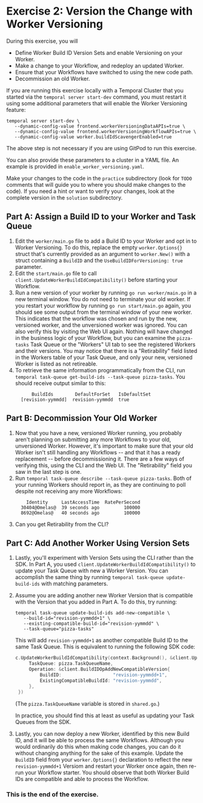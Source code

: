 # Exercise 2: Version the Change with Worker Versioning

During this exercise, you will

* Define Worker Build ID Version Sets and enable Versioning on your Worker.
* Make a change to your Workflow, and redeploy an updated Worker.
* Ensure that your Workflows have switched to using the new code path.
* Decommission an old Worker.

If you are running this exercise locally with a Temporal Cluster that 
you started via the `temporal server start-dev` command, you must
restart it using some additional parameters that will enable the 
Worker Versioning feature:

```shell
temporal server start-dev \
   --dynamic-config-value frontend.workerVersioningDataAPIs=true \
   --dynamic-config-value frontend.workerVersioningWorkflowAPIs=true \
   --dynamic-config-value worker.buildIdScavengerEnabled=true
```

The above step is not necessary if you are using GitPod to run this 
exercise.

You can also provide these parameters to a cluster in a YAML file. An
example is provided in `enable_worker_versioning.yaml`.

Make your changes to the code in the `practice` subdirectory (look for 
`TODO` comments that will guide you to where you should make changes to 
the code). If you need a hint or want to verify your changes, look at 
the complete version in the `solution` subdirectory.


## Part A: Assign a Build ID to your Worker and Task Queue

1. Edit the `worker/main.go` file to add a Build ID to your Worker
   and opt in to Worker Versioning. To do this, replace the empty
   `worker.Options{}` struct that's currently provided as an argument
   to `worker.New()` with a struct containing a `BuildID` and the
   `UseBuildIDForVersioning: true` parameter.
2. Edit the `start/main.go` file to call
   `client.UpdateWorkerBuildIdCompatibility()` before starting your
   Workflow.
3. Run a new version of your worker by running `go run worker/main.go`
   in a new terminal window. You do not need to terminate your old
   worker. If you restart your workflow by running
   `go run start/main.go` again, you should see some output from the
   terminal window of your new worker. This indicates that the workflow
   was chosen and run by the new, versioned worker, and the unversioned
   worker was ignored. You can also verify this by visiting the Web UI
   again. Nothing will have changed in the business logic of your
   Workflow, but you can examine the `pizza-tasks` Task Queue or the
   "Workers" UI tab to see the registered Workers and their versions.
   You may notice that there is a "Retirability" field listed in the
   Workers table of your Task Queue, and only your new, versioned
   Worker is listed as not retireable.
4. To retrieve the same information programmatically from the CLI, run
   `temporal task-queue get-build-ids --task-queue pizza-tasks`. You
   should receive output similar to this:
   ```output
         BuildIds        DefaultForSet   IsDefaultSet
     [revision-yymmdd]  revision-yymmdd  true
   ```


## Part B: Decommission Your Old Worker

1. Now that you have a new, versioned Worker running, you probably
   aren't planning on submitting any more Workflows to your old,
   unversioned Worker. However, it's important to make sure that your
   old Worker isn't still handling any Workflows -- and that it has
   a ready replacement -- before decommissioning it. There are a
   few ways of verifying this, using the CLI and the Web UI. The
   "Retirability" field you saw in the last step is one.
2. Run `temporal task-queue describe --task-queue pizza-tasks`. Both
   of your running Workers should report in, as they are continuing to
   poll despite not receiving any more Workflows:
   ```output
       Identity     LastAccessTime  RatePerSecond
     30404@Omelas@  39 seconds ago         100000
     8692@Omelas@   40 seconds ago         100000
   ```
3. Can you get Retirability from the CLI?


## Part C: Add Another Worker Using Version Sets

1. Lastly, you'll experiment with Version Sets using the CLI rather
   than the SDK. In Part A, you used
   `client.UpdateWorkerBuildIdCompatibility()` to update your Task
   Queue with new a Worker Version. You can accomplish the same
   thing by running `temporal task-queue update-build-ids` with
   matching parameters.
2. Assume you are adding another new Worker Version that is compatible with the
   Version that you added in Part A. To do this, try running:

   ```shell
   temporal task-queue update-build-ids add-new-compatible \
      --build-id="revision-yymmdd+1" \
      --existing-compatible-build-id="revision-yymmdd" \
      --task-queue="pizza-tasks"
   ```

   This will add `revision-yymmdd+1` as another compatible Build ID to the same
	Task Queue. This is equivalent to running the following SDK code:

   ```go
   c.UpdateWorkerBuildIdCompatibility(context.Background(), &client.UpdateWorkerBuildIdCompatibilityOptions{
		TaskQueue: pizza.TaskQueueName,
		Operation: &client.BuildIDOpAddNewCompatibleVersion{
			BuildID:                   "revision-yymmdd+1",
			ExistingCompatibleBuildId: "revision-yymmdd",
		},
	})
   ```

   (The `pizza.TaskQueueName` variable is stored in `shared.go`.)

   In practice, you should find this at least as useful as updating your
   Task Queues from the SDK.
3. Lastly, you can now deploy a new Worker, identified by this new Build ID,
   and it will be able to process the same Workflows. Although you would
   ordinarily do this when making code changes, you can do it without changing
   anything for the sake of this example. Update the `BuildID` field from your
   `worker.Options{}` declaration to reflect the new `revision-yymmdd+1`
   Versiom and restart your Worker once again, then re-run your Workflow
   starter. You should observe that both Worker Build IDs are compatible and
   able to process the Workflow.


### This is the end of the exercise.

